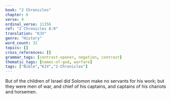 ```yaml
---
book: "2 Chronicles"
chapter: 8
verse: 9
ordinal_verse: 11356
ref: "2 Chronicles 8:9"
translation: "KJV"
genre: "History"
word_count: 32
topics: []
cross_references: []
grammar_tags: [contrast-opener, negation, contrast]
thematic_tags: [names-of-god, warfare]
tags: ["Bible","KJV","2-Chronicles"]
---
```

But of the children of Israel did Solomon make no servants for his work; but they were men of war, and chief of his captains, and captains of his chariots and horsemen.
